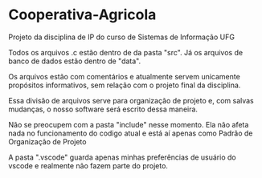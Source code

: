 # Cooperativa-Agricola
Projeto da disciplina de IP do curso de Sistemas de Informação UFG

Todos os arquivos .c estão dentro de da pasta "src".
Já os arquivos de banco de dados estão dentro de "data".

Os arquivos estão com comentários e atualmente servem unicamente propósitos informativos, sem relação com o projeto final da disciplina.

Essa divisão de arquivos serve para organização de projeto e, com salvas mudanças, o nosso software será escrito dessa maneira.

Não se preocupem com a pasta "include" nesse momento. Ela não afeta nada no funcionamento do codigo atual e está aí apenas como Padrão de Organização de Projeto

A pasta ".vscode" guarda apenas minhas preferências de usuário do vscode e realmente não fazem parte do projeto.

